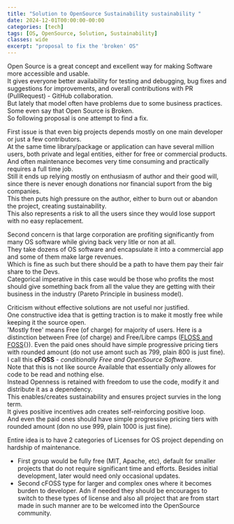 ```yaml
---
title: "Solution to OpenSource Sustainability sustainability "
date: 2024-12-01T00:00:00-00:00
categories: [tech]
tags: [OS, OpenSource, Solution, Sustainability]
classes: wide
excerpt: "proposal to fix the 'broken' OS"
---
```


Open Source is a great concept and excellent way for making Software more accessible and usable.  
It gives everyone better availability for testing and debugging, bug fixes and suggestions for improvements, and overall contributions with PR (PullRequest) - GitHub collaboration.  
But lately that model often have problems due to some business practices.  
Some even say that Open Source is Broken.  
So following proposal is one attempt to find a fix.  

First issue is that even big projects depends mostly on one main developer or just a few contributors.  
At the same time library/package or application can have several million users, both private and legal entities, either for free or commercial products.  
And often maintenance becomes very time consuming and practically requires a full time job.  
Still it ends up relying mostly on enthusiasm of author and their good will, since there is never enough donations nor financial suport from the big companies.  
This then puts high pressure on the author, either to burn out or abandon the project, creating sustainability.  
This also represents a risk to all the users since they would lose support with no easy replacement.  

Second concern is that large corporation are profiting significantly from many OS software while giving back very litle or non at all.  
They take dozens of OS software and encapsulate it into a commercial app and some of them make large revenues.  
Which is fine as such but there should be a path to have them pay their fair share to the Devs.  
Categorical imperative in this case would be those who profits the most should give something back from all the value they are getting with their business in the industry (Pareto Principle in business model).  

Criticism without effective solutions are not useful nor justified.  
One constructive idea that is getting traction is to make it mostly free while keeping it the source open.  
'Mostly free' means Free (of charge) for majority of users.
Here is a distinction between Free (of charge) and Free/Libre camps ([FLOSS and FOSS](https://www.gnu.org/philosophy/floss-and-foss.en.html){}).
Even the paid ones should have simple progressive pricing tiers with rounded amount (do not use amont such as 799, plain 800 is just fine).  
I call this **cFOSS** - *conditionally Free and OpenSource Software*.  
Note that this is not like source Available that essentially only allowes for code to be read and nothing else.  
Instead Openness is retained with freedom to use the code, modify it and distribute it as a dependency.  
This enables/creates sustainability and ensures project survies in the long term.  
It gives positive incentives adn creates self-reinforcing positive loop.  
And even the paid ones should have simple progressive pricing tiers with rounded amount (don no use 999, plain 1000 is just fine).  

Entire idea is to have 2 categories of Licenses for OS project depending on hardship of maintenance.
- First group would be fully free (MIT, Apache, etc), default for smaller projects that do not require significant time and efforts. Besides initial development, later would need only occasional updates.  
- Second cFOSS type for larger and complex ones where it becomes burden to developer. Adn if needed they should be encourages to switch to these types of license and also all project that are from start made in such manner are to be welcomed into the OpenSource community.

